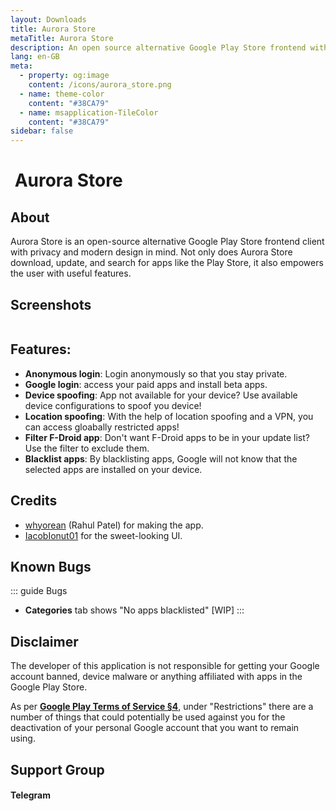 ```yaml
---
layout: Downloads
title: Aurora Store
metaTitle: Aurora Store
description: An open source alternative Google Play Store frontend with privacy features and clean UI.
lang: en-GB
meta:
  - property: og:image
    content: /icons/aurora_store.png
  - name: theme-color
    content: "#38CA79"
  - name: msapplication-TileColor
    content: "#38CA79"
sidebar: false
---
```


# <img class="headerLogo" :src="$withBase('/icons/aurora_store.png')"> Aurora Store

## About

Aurora Store is an open-source alternative Google Play Store frontend client with privacy and modern design in mind. Not only does Aurora Store download, update, and search for apps like the Play Store, it also empowers the user with useful features.

## Screenshots

<img class="zoomable" :src="$withBase('/assets/screenshots_store.png')"/>

## Features:

- **Anonymous login**: Login anonymously so that you stay private.
- **Google login**: access your paid apps and install beta apps.
- **Device spoofing**: App not available for your device? Use available device configurations to spoof you device!
- **Location spoofing**: With the help of location spoofing and a VPN, you can access gloabally restricted apps!
- **Filter F-Droid app**: Don't want F-Droid apps to be in your update list? Use the filter to exclude them.
- **Blacklist apps**: By blacklisting apps, Google will not know that the selected apps are installed on your device.

## Credits

- [whyorean](https://gitlab.com/whyorean/) (Rahul Patel) for making the app.
- [IacobIonut01](https://gitlab.com/IacobIonut01/) for the sweet-looking UI.

## Known Bugs

::: guide Bugs 
- **Categories** tab shows "No apps blacklisted" [WIP]
:::

## Disclaimer

The developer of this application is not responsible for getting your Google account banned, device malware or anything affiliated with apps in the Google Play Store.

As per [**Google Play Terms of Service §4**](https://play.google.com/intl/en-us_us/about/play-terms/index.html), under "Restrictions" there are a number of things that could potentially be used against you for the deactivation of your personal Google account that you want to remain using.

## Support Group

#### Telegram

<img class="zoomable" :src="$withBase('/assets/tg-aurorasupport-qr.png')" width="175px"/>